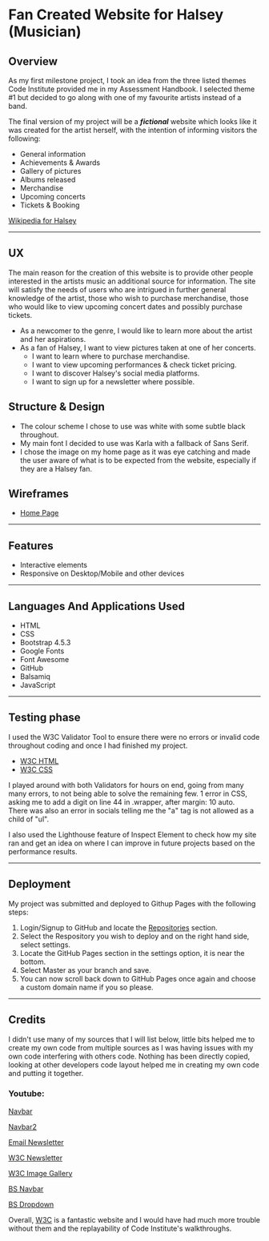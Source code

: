 # **Fan Created Website for Halsey (Musician)**

## Overview

As my first milestone project, I took an idea from the three listed themes Code Institute provided me in my Assessment Handbook. I selected theme #1 but decided to go along with one of my favourite artists instead of a band.

The final version of my project will be a **_fictional_** website which looks like it was created for the artist herself, with the intention of informing visitors the following:
 * General information
 * Achievements & Awards
 * Gallery of pictures
 * Albums released
 * Merchandise
 * Upcoming concerts
 * Tickets & Booking


  [Wikipedia for Halsey](https://en.wikipedia.org/wiki/Halsey_(singer)) 

- - -

## UX

The main reason for the creation of this website is to provide other people interested in the artists music an additional source for information. The site will satisfy the needs of users who are intrigued in further general knowledge of the artist, those who wish to purchase merchandise, those who would like to view upcoming concert dates and possibly purchase tickets.

* As a newcomer to the genre, I would like to learn more about the artist and her aspirations.
* As a fan of Halsey, I want to view pictures taken at one of her concerts.
  * I want to learn where to purchase merchandise.
  * I want to view upcoming performances & check ticket pricing. 
  * I want to discover Halsey's social media platforms.
  * I want to sign up for a newsletter where possible.

## Structure & Design

   * The colour scheme I chose to use was white with some subtle black throughout.
   * My main font I decided to use was Karla with a fallback of Sans Serif.
   * I chose the image on my home page as it was eye catching and made the user aware of what is to be expected from the website, especially if they are a Halsey fan.

## Wireframes

* [Home Page](https://drive.google.com/file/d/1y6pkct15zgDQbHomMCsaz7MKE5UEKPeF/view?usp=sharing)

- - -

## Features

* Interactive elements
* Responsive on Desktop/Mobile and other devices

- - - 

## Languages And Applications Used

* HTML
* CSS
* Bootstrap 4.5.3
* Google Fonts
* Font Awesome
* GitHub
* Balsamiq 
* JavaScript

- - -

## Testing phase

I used the W3C Validator Tool to ensure there were no errors or invalid code throughout coding and once I had finished my project.

* [W3C HTML](https://validator.w3.org/)
* [W3C CSS](https://jigsaw.w3.org/css-validator/)

I played around with both Validators for hours on end, going from many many errors, to not being able to solve the remaining few.
1 error in CSS, asking me to add a digit on line 44 in .wrapper, after margin: 10 auto. <br>
There was also an error in socials telling me the "a" tag is not allowed as a child of "ul".

I also used the Lighthouse feature of Inspect Element to check how my site ran and get an idea on where I can improve in future projects based on the performance results.

- - -

## Deployment 

My project was submitted and deployed to Githup Pages with the following steps:

1. Login/Signup to GitHub and locate the [Repositories](https://github.com/MatthewIE?tab=repositories) section.
2. Select the Respository you wish to deploy and on the right hand side, select settings.
3. Locate the GitHub Pages section in the settings option, it is near the bottom.
4. Select Master as your branch and save.
5. You can now scroll back down to GitHub Pages once again and choose a custom domain name if you so please.

- - -

## Credits

I didn't use many of my sources that I will list below, little bits helped me to create my own code from multiple sources as I was having issues with my own code interfering with others code. Nothing has been directly copied, looking at other developers code layout helped me in creating my own code and putting it together.

### Youtube:

[Navbar](https://www.youtube.com/watch?v=agsR08aAO1w)

[Navbar2](https://www.youtube.com/watch?v=BkbkUtrLkls)

[Email Newsletter](https://www.youtube.com/watch?v=xDt1hedNGzo)

[W3C Newsletter](https://www.w3schools.com/howto/howto_css_newsletter.asp)

[W3C Image Gallery](https://www.w3schools.com/css/css_image_gallery.asp)

[BS Navbar](https://getbootstrap.com/docs/5.0/components/navbar/)

[BS Dropdown](https://getbootstrap.com/docs/5.0/components/dropdowns/)

Overall, [W3C](https://www.w3schools.com/) is a fantastic website and I would have had much more trouble without them and the replayability of Code Institute's walkthroughs.